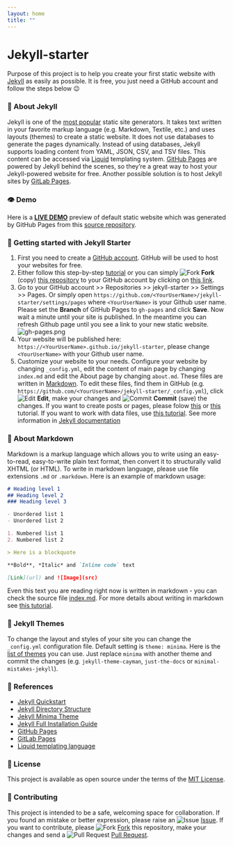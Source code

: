 ```yaml
---
layout: home
title: ""
---
```


# Jekyll-starter
Purpose of this project is to help you create your first static website with [Jekyll](https://jekyllrb.com/) as easily as possible. It is free, you just need a GitHub account and follow the steps below 😉

### 📘 About Jekyll
Jekyll is one of the [most popular](https://jamstack.org/generators/) static site generators. It takes text written in your favorite markup language (e.g. Markdown, Textile, etc.) and uses layouts (themes) to create a static website. It does not use databases to generate the pages dynamically. Instead of using databases, Jekyll supports loading content from YAML, JSON, CSV, and TSV files. This content can be accessed via [Liquid](https://shopify.github.io/liquid/) templating system. [GitHub Pages](https://pages.github.com/) are powered by Jekyll behind the scenes, so they’re a great way to host your Jekyll-powered website for free. Another possible solution is to host Jekyll sites by [GitLab Pages](https://docs.gitlab.com/ee/user/project/pages/).

### 👁️ Demo
Here is a [**LIVE DEMO**](https://brazacz.github.io/jekyll-starter) preview of default static website which was generated by GitHub Pages from this [source repository](https://github.com/brazacz/jekyll-starter).

### 🚀 Getting started with Jekyll Starter
1. First you need to create a [GitHub account](https://github.com/join). GitHub will be used to host your websites for free.
2. Either follow this step-by-step [tutorial](https://docs.github.com/en/pages/setting-up-a-github-pages-site-with-jekyll) or you can simply ![Fork](https://cdn.jsdelivr.net/gh/brazacz/images@main/svg/src/github-fork.svg) **Fork** (copy) [this repository](https://github.com/brazacz/jekyll-starter) to your GitHub account by clicking on [this link](https://github.com/brazacz/jekyll-starter/fork).
3. Go to your GitHub account >> Repositories >> jekyll-starter >> Settings >> Pages. Or simply open `https://github.com/<YourUserName>/jekyll-starter/settings/pages` where `<YourUserName>` is your Github user name. Please set the **Branch** of GitHub Pages to `gh-pages` and click **Save**. Now wait a minute until your site is published. In the meantime you can refresh Github page until you see a link to your new static website.
![gh-pages.png](https://i.postimg.cc/LXmX3ZX5/gh-pages.png)
4. Your website will be published here: `https://<YourUserName>.github.io/jekyll-starter`, please change `<YourUserName>` with your Github user name.
5. Customize your website to your needs. Configure your website by changing `_config.yml`, edit the content of main page by changing `index.md` and edit the About page by changing `about.md`. These files are written in [Markdown](#📘-about-markdown). To edit these files, find them in GitHub (e.g. `https://github.com/<YourUserName>/jekyll-starter/_config.yml`), click ![Edit](https://cdn.jsdelivr.net/gh/brazacz/images@main/svg/src/github-edit.svg) **Edit**, make your changes and ![Commit](https://cdn.jsdelivr.net/gh/brazacz/images@main/svg/src/github-commit.svg) **Commit** (save) the changes. If you want to create posts or pages, please folow [this](https://jekyllrb.com/docs/posts/) or [this](https://jekyllrb.com/docs/pages/) tutorial. If you want to work with data files, use [this tutorial](https://jekyllrb.com/docs/datafiles/). See more information in [Jekyll documentation](https://jekyllrb.com/docs/)

### 📘 About Markdown
Markdown is a markup language which allows you to write using an easy-to-read, easy-to-write plain text format, then convert it to structurally valid XHTML (or HTML). To write in markdown language, please use file extensions `.md` or `.markdown`. Here is an example of markdown usage:

```markdown
# Heading level 1
## Heading level 2
### Heading level 3

- Unordered list 1
- Unordered list 2

1. Numbered list 1
2. Numbered list 2

> Here is a blockquote

**Bold**, *Italic* and `Inline code` text

[Link](url) and ![Image](src)
```
Even this text you are reading right now is written in markdown - you can check the source file [index.md](https://raw.githubusercontent.com/brazacz/jekyll-starter/gh-pages/index.md). For more details about writing in markdown see [this tutorial](https://docs.github.com/en/github/writing-on-github/getting-started-with-writing-and-formatting-on-github/basic-writing-and-formatting-syntax).

### 🎨 Jekyll Themes
To change the layout and styles of your site you can change the `_config.yml` configuration file. Default setting is `theme: minima`. Here is the [list of themes](https://rubygems.org/search?query=summary%3Ajekyll+summary%3Atheme) you can use. Just replace `minima` with another theme and commit the changes (e.g. `jekyll-theme-cayman`, `just-the-docs` or `minimal-mistakes-jekyll`).

### 🔗 References
- [Jekyll Quickstart](https://jekyllrb.com/docs/)
- [Jekyll Directory Structure](https://jekyllrb.com/docs/structure/)
- [Jekyll Minima Theme](https://github.com/jekyll/minima)
- [Jekyll Full Installation Guide](https://jekyllrb.com/docs/step-by-step/01-setup/)
- [GitHub Pages](https://pages.github.com/)
- [GitLab Pages](https://docs.gitlab.com/ee/user/project/pages/)
- [Liquid templating language](https://shopify.github.io/liquid/)

### 📜 License
This project is available as open source under the terms of the [MIT License](http://opensource.org/licenses/MIT).

### 💬 Contributing
This project is intended to be a safe, welcoming space for collaboration. If you found an mistake or better expression, please raise an ![Issue](https://cdn.jsdelivr.net/gh/brazacz/images@main/svg/src/github-issue.svg) [Issue](https://github.com/brazacz/jekyll-starter/issues/new). If you want to contribute, please ![Fork](https://cdn.jsdelivr.net/gh/brazacz/images@main/svg/src/github-fork.svg) [Fork](https://github.com/brazacz/jekyll-starter/fork) this repository, make your changes and send a ![Pull Request](https://cdn.jsdelivr.net/gh/brazacz/images@main/svg/src/github-pullrequest.svg) [Pull Request](https://github.com/brazacz/jekyll-starter/pulls).
